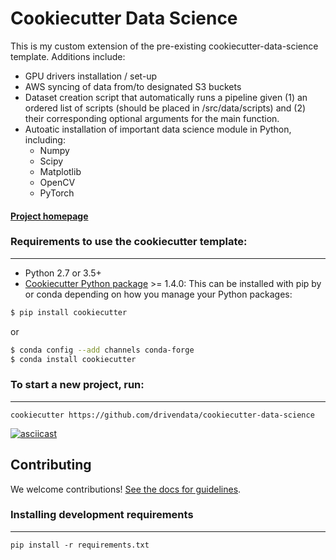 # Cookiecutter Data Science

This is my custom extension of the pre-existing cookiecutter-data-science template. Additions include:

* GPU drivers installation / set-up
* AWS syncing of data from/to designated S3 buckets
* Dataset creation script that automatically runs a pipeline given (1) an ordered list of scripts (should be placed in /src/data/scripts) and (2) their corresponding optional arguments for the main function.  
* Autoatic installation of important data science module in Python, including:
  * Numpy
  * Scipy
  * Matplotlib
  * OpenCV
  * PyTorch


#### [Project homepage](http://drivendata.github.io/cookiecutter-data-science/)

### Requirements to use the cookiecutter template:
-----------
 - Python 2.7 or 3.5+
 - [Cookiecutter Python package](http://cookiecutter.readthedocs.org/en/latest/installation.html) >= 1.4.0: This can be installed with pip by or conda depending on how you manage your Python packages:

``` bash
$ pip install cookiecutter
```

or

``` bash
$ conda config --add channels conda-forge
$ conda install cookiecutter
```

### To start a new project, run:
------------

    cookiecutter https://github.com/drivendata/cookiecutter-data-science

[![asciicast](https://asciinema.org/a/9bgl5qh17wlop4xyxu9n9wr02.png)](https://asciinema.org/a/9bgl5qh17wlop4xyxu9n9wr02)

## Contributing

We welcome contributions! [See the docs for guidelines](https://drivendata.github.io/cookiecutter-data-science/#contributing).

### Installing development requirements
------------

    pip install -r requirements.txt

